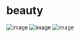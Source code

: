 # beauty
![image](https://user-images.githubusercontent.com/97777490/221585707-6835b342-7694-4da9-ab5e-b42b4222b21e.png)
![image](https://user-images.githubusercontent.com/97777490/221585792-41cd6d36-730a-48be-8e51-8d4a36c6c06d.png)
![image](https://user-images.githubusercontent.com/97777490/221585875-355f7c92-3032-4108-b98f-525bd2ed691e.png)
